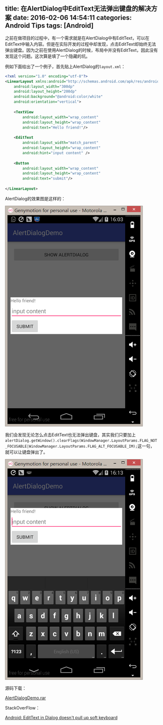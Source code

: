 title: 在AlertDialog中EditText无法弹出键盘的解决方案
date: 2016-02-06 14:54:11
categories: Android Tips
tags: [Android]
---
之前在做项目的过程中，有一个需求就是在AlertDialog中有EditText，可以在EditText中输入内容。但是在实际开发的过程中却发现，点击EditText却始终无法弹出键盘。因为之前在使用AlertDialog的时候，布局中并没有EditText，因此没有发现这个问题。这次算是填了一个隐藏的坑。

例如下面给出了一个例子，首先贴上AlertDialog的`layout.xml`：
``` xml
<?xml version="1.0" encoding="utf-8"?>
<LinearLayout xmlns:android="http://schemas.android.com/apk/res/android"
    android:layout_width="300dp"
    android:layout_height="200dp"
    android:background="@android:color/white"
    android:orientation="vertical">

    <TextView
        android:layout_width="wrap_content"
        android:layout_height="wrap_content"
        android:text="Hello friend!"/>

    <EditText
        android:layout_width="match_parent"
        android:layout_height="wrap_content"
        android:hint="input content" />

    <Button
        android:layout_width="wrap_content"
        android:layout_height="wrap_content"
        android:text="submit"/>

</LinearLayout>
```
AlertDialog的效果图是这样的：

![这里填写图片的描述](/uploads/20160206/20160206160310.png)

我们会发现无论怎么点击EditText也无法弹出键盘，其实我们只要加上`alertDialog.getWindow().clearFlags(WindowManager.LayoutParams.FLAG_NOT_FOCUSABLE|WindowManager.LayoutParams.FLAG_ALT_FOCUSABLE_IM);`这一句，就可以让键盘弹出了。

![这里填写图片的描述](/uploads/20160206/20160206161311.png)

源码下载：

[AlertDialogDemo.rar](/uploads/20160206/AlertDialogDemo.rar)

StackOverFlow：

[Android: EditText in Dialog doesn't pull up soft keyboard](http://stackoverflow.com/questions/9102074/android-edittext-in-dialog-doesnt-pull-up-soft-keyboard)